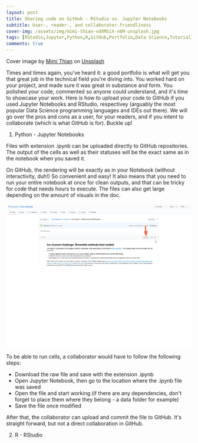 ```yaml
---
layout: post
title: Sharing code on GitHub - RStudio vs. Jupyter Notebooks
subtitle: User-, reader-, and collaborator-friendliness
cover-img: /assets/img/mimi-thian-vdXMSiX-n6M-unsplash.jpg
tags: [RStudio,Jupyter,Python,R,GitHub,Portfolio,Data Science,Tutorial]
comments: true
---
```


Cover image by [Mimi Thian](https://unsplash.com/@mimithian?utm_source=unsplash&amp;utm_medium=referral&amp;utm_content=creditCopyText) on [Unsplash](https://unsplash.com/s/photos/share?utm_source=unsplash&amp;utm_medium=referral&amp;utm_content=creditCopyText)

Times and times again, you've heard it: a good portfolio is what will get you that great job in the technical field you're diving into. You worked hard on your project, and made sure it was great in substance and form. You polished your code, commented so anyone could understand, and it's time to showcase your work. Here is how to upload your code to GitHub if you used Jupyter Notebooks and RStudio, respectivey (arguably the most popular Data Science programming languages and IDEs out there). We will go over the pros and cons as a user, for your readers, and if you intent to collaborate (which is what GitHub is for). Buckle up! 


1. Python - Jupyter Notebooks

Files with extension .ipynb can be uploaded directly to GitHub repositories. The output of the cells as well as their statuses will be the exact same as in the notebook when you saved it. 

On GitHub, the rendering will be exactly as in your Notebook (without interactivity, duh!) So convenient and easy! It also means that you need to run your entire notebook at once for clean outputs, and that can be tricky for code that needs hours to execute. The files can also get large depending on the amount of visuals in the doc.

![Download](assets/img/ipynb-download.png)

To be able to run cells, a collaborator would have to follow the following steps:
* Download the raw file and save with the extension .ipynb 
* Open Jupyter Notebook, then go to the location where the .ipynb file was saved
* Open the file and start working (if there are any dependencies, don't forget to place them where they belong - a data folder for example)
* Save the file once modified

After that, the collaborator can upload and commit the file to GitHub. It's straight forward, but not a direct collaboration in GitHub.


2. R - RStudio



